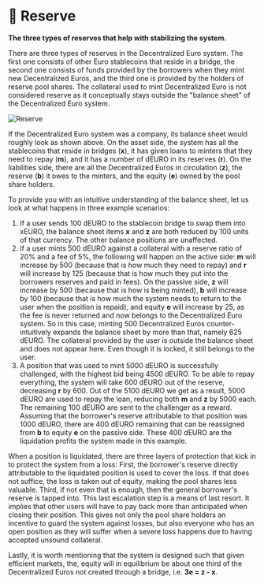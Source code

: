 # 🏦 Reserve

**The three types of reserves that help with stabilizing the system.**

There are three types of reserves in the Decentralized Euro system. The first one consists of other Euro stablecoins that reside in a bridge, the second one consists of funds provided by the borrowers when they mint new Decentralized Euros, and the third one is provided by the holders of reserve pool shares. The collateral used to mint Decentralized Euro is not considered reserve as it conceptually stays outside the "balance sheet" of the Decentralized Euro system.

![Reserve](https://github.com/DFXswiss/frankencoin-docu/assets/169650174/23d82921-4c4d-4ca6-9368-1a9e4e0b0e04)

If the Decentralized Euro system was a company, its balance sheet would roughly look as shown above. On the asset side, the system has all the stablecoins that reside in bridges (**x**), it has given loans to minters that they need to repay (**m**), and it has a number of dEURO in its reserves (**r**). On the liabilities side, there are all the Decentralized Euros in circulation (**z**), the reserve (**b**) it owes to the minters, and the equity (**e**) owned by the pool share holders.

To provide you with an intuitive understanding of the balance sheet, let us look at what happens in three example scenarios:

1. If a user sends 100 dEURO to the stablecoin bridge to swap them into xEURO, the balance sheet items **x** and **z** are both reduced by 100 units of that currency. The other balance positions are unaffected.
2. If a user mints 500 dEURO against a collateral with a reserve ratio of 20% and a fee of 5%, the following will happen on the active side: **m** will increase by 500 (because that is how much they need to repay) and **r** will increase by 125 (because that is how much they put into the borrowers reserves and paid in fees). On the passive side, **z** will increase by 500 (because that is how is being minted), **b** will increase by 100 (because that is how much the system needs to return to the user when the position is repaid), and equity **e** will increase by 25, as the fee is never returned and now belongs to the Decentralized Euro system. So in this case, minting 500 Decentralized Euros counter-intuitively expands the balance sheet by more than that, namely 625 dEURO. The collateral provided by the user is outside the balance sheet and does not appear here. Even though it is locked, it still belongs to the user.
3. A position that was used to mint 5000 dEURO is successfully challenged, with the highest bid being 4500 dEURO. To be able to repay everything, the system will take 600 dEURO out of the reserve, decreasing **r** by 600. Out of the 5100 dEURO we get as a result, 5000 dEURO are used to repay the loan, reducing both **m** and **z** by 5000 each. The remaining 100 dEURO are sent to the challenger as a reward. Assuming that the borrower's reserve attributable to that position was 1000 dEURO, there are 400 dEURO remaining that can be reassigned from **b** to equity **e** on the passive side. These 400 dEURO are the liquidation profits the system made in this example.

When a position is liquidated, there are three layers of protection that kick in to protect the system from a loss: First, the borrower's reserve directly attributable to the liquidated position is used to cover the loss. If that does not suffice, the loss is taken out of equity, making the pool shares less valuable. Third, if not even that is enough, then the general borrower's reserve is tapped into. This last escalation step is a means of last resort. It implies that other users will have to pay back more than anticipated when closing their position. This gives not only the pool share holders an incentive to guard the system against losses, but also everyone who has an open position as they will suffer when a severe loss happens due to having accepted unsound collateral.

Lastly, it is worth mentioning that the system is designed such that given efficient markets, the, equity will in equilibrium be about one third of the Decentralized Euros not created through a bridge, i.e. **3e = z - x**.



